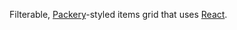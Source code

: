 Filterable, [Packery](http://packery.metafizzy.co/)-styled items grid that uses [React](http://facebook.github.io/react/).
